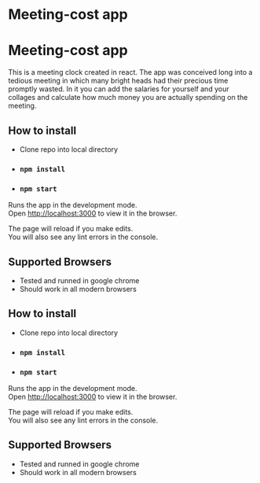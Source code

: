 
# Meeting-cost app

# Meeting-cost app
This is a meeting clock created in react. The app was conceived long into a tedious meeting in which many bright heads had their precious time promptly wasted. In it you can add the salaries for yourself and your collages and calculate how much money you are actually spending on the meeting.


## How to install

* Clone repo into local directory
* ### `npm install`
* ### `npm start`

Runs the app in the development mode.<br>
Open [http://localhost:3000](http://localhost:3000) to view it in the browser.

The page will reload if you make edits.<br>
You will also see any lint errors in the console.

## Supported Browsers

- Tested and runned in google chrome
- Should work in all modern browsers
## How to install

* Clone repo into local directory
* ### `npm install`
* ### `npm start`

Runs the app in the development mode.<br>
Open [http://localhost:3000](http://localhost:3000) to view it in the browser.

The page will reload if you make edits.<br>
You will also see any lint errors in the console.

## Supported Browsers

- Tested and runned in google chrome
- Should work in all modern browsers
